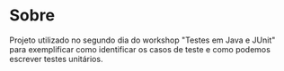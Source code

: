 # Sobre

Projeto utilizado no segundo dia do workshop "Testes em Java e JUnit" para exemplificar como identificar os casos de teste
e como podemos escrever testes unitários.